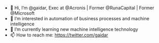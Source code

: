 - 👋 Hi, I’m @gaidar, Exec at @Acronis | Former @RunaCapital | Former @Microsoft
- 👀 I’m interested in automation of business processes and machine intelligence
- 🌱 I’m currently learning new machine intelligence technology
- 📫 How to reach me: https://twitter.com/gaidar
